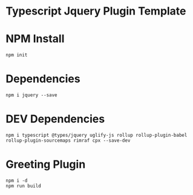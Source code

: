 Typescript Jquery Plugin Template
===

# NPM Install
```shell
npm init
```

# Dependencies
```
npm i jquery --save
```

# DEV Dependencies
```
npm i typescript @types/jquery uglify-js rollup rollup-plugin-babel rollup-plugin-sourcemaps rimraf cpx --save-dev
```

# Greeting Plugin
```shell
npm i -d
npm run build
```
